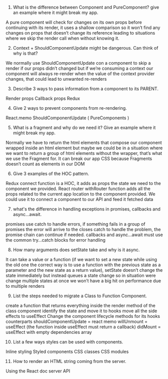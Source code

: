 1. What is the difference between Component and PureComponent? give an
example where it might break my app.

A pure component will check for changes on its own props before continuing with its render, 
it uses a shallow comparison so it won’t find any changes on props that doesn’t change its reference
leading to situations where we skip the render call when without knowing it.


2. Context + ShouldComponentUpdate might be dangerous. Can think of why is
that?

We normally use ShouldComponentUpdate con a component to skip a render if our props didn’t 
changed but if we’re consuming a context our component will always re-render when the value
of the context provider changes, that could lead to unwanted re-renders


3. Describe 3 ways to pass information from a component to its PARENT.

Render props
Callback props
Redux


4. Give 2 ways to prevent components from re-rendering.

React.memo
ShouldComponentUpdate ( PureComponents )


5. What is a fragment and why do we need it? Give an example where it might
break my app.

Normally we have to return the html elements that compose our component wrapped inside an 
html element but maybe we could be in a situation where we want to return a group of html elements
without the wrapper, that’s what we use the Fragment for.
It can break our app CSS because Fragments doesn’t count as elements in our DOM


6. Give 3 examples of the HOC pattern.

Redux connect function is a HOC, it adds as props the state we need to the component we provided.
React router withRouter function adds all the props related to the current app location to the component provided.
We could use it to connect a component to our API and feed it fetched data


7. what's the difference in handling exceptions in promises, callbacks and
async...await.

promises use catch to handle errors, if something fails in a group of promises the error will arrive to the closes catch 
to handle the problem, the promise chain can continue if needed.
callbacks and async…await must use the common try…catch blocks for error handling


8. How many arguments does setState take and why is it async.

It can take a value or a function (if we want to set a new state while using the old one the correct way is to use a 
function with the previous state as a parameter and the new state as a return value), setState doesn’t change the state
immediately  but instead queues a state change so in situation were change multiple states at once we won’t have a big 
hit on performance due to multiple renders


9. List the steps needed to migrate a Class to Function Component.

create a function that returns everything inside the render method of the class component
identify the state and move it to hooks
move all the side effects to useEffect
Change the component lifecycle methods for its hooks counterparts
	shouldComponentUpdate = react memo
	willUnmount = useEffect (the function inside useEffect must return a callback)
	didMount = useEffect with empty dependencies array


10. List a few ways styles can be used with components.

Inline styling
Styled components
CSS classes
CSS modules


11. How to render an HTML string coming from the server.

Using the React doc server API